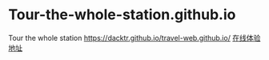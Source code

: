 # Tour-the-whole-station.github.io
Tour the whole station
https://dacktr.github.io/travel-web.github.io/
[在线体验地址](https://dacktr.github.io/travel-web.github.io/)
